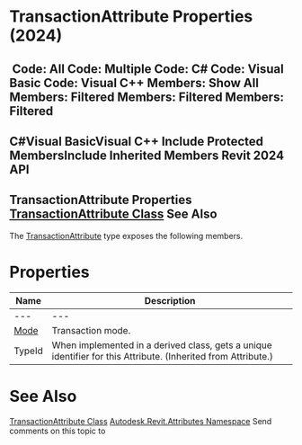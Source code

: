# TransactionAttribute Properties (2024)

﻿
 Code: All Code: Multiple Code: C# Code: Visual Basic Code: Visual C++  Members: Show All Members: Filtered Members: Filtered Members: Filtered   
---  
C#Visual BasicVisual C++
Include Protected MembersInclude Inherited Members
Revit 2024 API  
---  
TransactionAttribute Properties  
[TransactionAttribute Class](fac3d5df-fa90-b901-70d2-c94615b28303.md "TransactionAttribute Class") See Also  
---  
The [TransactionAttribute](fac3d5df-fa90-b901-70d2-c94615b28303.md "TransactionAttribute Class") type exposes the following members.
# Properties
| Name | Description |
| --- | --- |
| --- | --- | --- |
| [Mode](1c7b2027-914a-b7e2-dd45-68573902b2e0.md "Mode Property") | Transaction mode. |
| TypeId | When implemented in a derived class, gets a unique identifier for this Attribute. (Inherited from Attribute.) |

# See Also
[TransactionAttribute Class](fac3d5df-fa90-b901-70d2-c94615b28303.md "TransactionAttribute Class")
[Autodesk.Revit.Attributes Namespace](59587eb2-4714-707c-9ec9-766e70658df7.md "Autodesk.Revit.Attributes Namespace")
Send comments on this topic to 